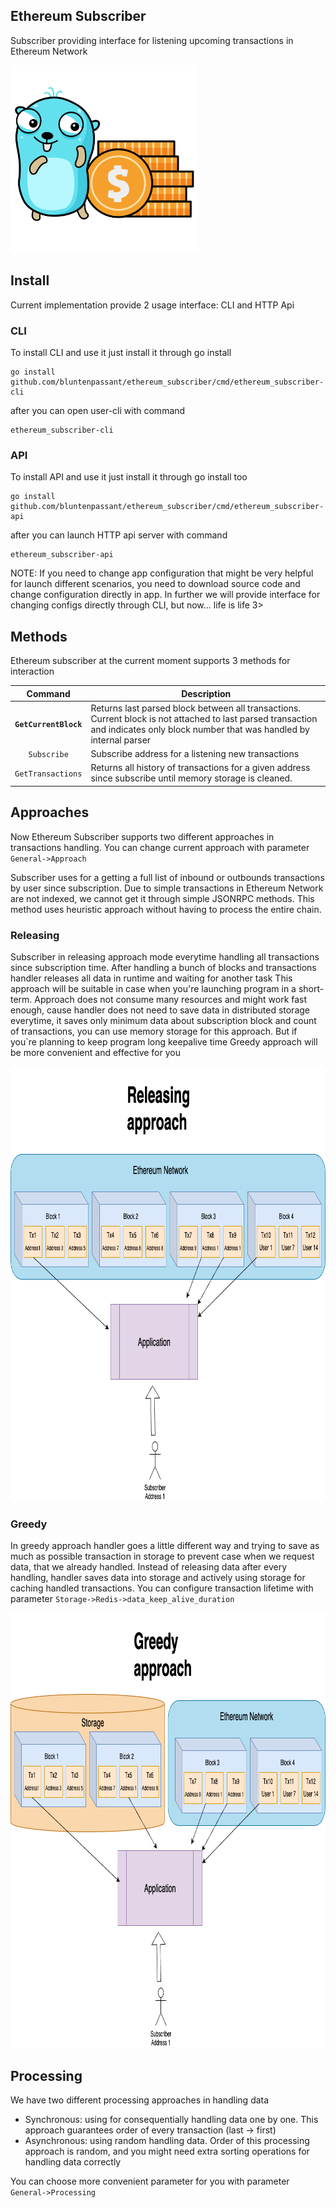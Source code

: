 ## Ethereum Subscriber 

Subscriber providing interface for listening upcoming transactions in 
Ethereum Network

<img alt="gopher-in-glasses" src="doc/8.png" width="300">

## Install

Current implementation provide 2 usage interface: CLI and HTTP Api

### CLI

To install CLI and use it just install it through go install
```shell
go install github.com/bluntenpassant/ethereum_subscriber/cmd/ethereum_subscriber-cli
```
after you can open user-cli with command
```shell
ethereum_subscriber-cli
```

### API 

To install API and use it just install it through go install too
```shell
go install github.com/bluntenpassant/ethereum_subscriber/cmd/ethereum_subscriber-api
```

after you can launch HTTP api server with command
```shell
ethereum_subscriber-api
```

NOTE: If you need to change app configuration that might be
very helpful for launch different scenarios, you need to download source code 
and change configuration directly in app. In further we will provide interface for
changing configs directly through CLI, but now... life is life 3>

## Methods

Ethereum subscriber at the current moment supports 3 methods for interaction

|        Command        | Description                                                                                                                                                                                                                                                                                                                                                                                                                                                                                       |
|:---------------------:|---------------------------------------------------------------------------------------------------------------------------------------------------------------------------------------------------------------------------------------------------------------------------------------------------------------------------------------------------------------------------------------------------------------------------------------------------------------------------------------------------|
| **`GetCurrentBlock`** | Returns last parsed block between all transactions. Current block is not attached to last parsed transaction and indicates only block number that was handled by internal parser                                                                                                                                                                                                                                                                                                                  |
|      `Subscribe`      | Subscribe address for a listening new transactions                                                                                                                                                                                                                                                                                                                                                                                                                                                |
|   `GetTransactions`   | Returns all history of transactions for a given address since subscribe until memory storage is cleaned.                                                                                                                                                                                                                                                                                                                                                                                          |

## Approaches

Now Ethereum Subscriber supports two different approaches in transactions handling.
You can change current approach with parameter `General->Approach`

Subscriber uses for a getting a full list of inbound or outbounds transactions by user since subscription.
Due to simple transactions in Ethereum Network are not indexed, we cannot get it through simple JSONRPC methods.
This method uses heuristic approach without having to process the entire chain.

### Releasing
Subscriber in releasing approach mode everytime handling all transactions since subscription time.
After handling a bunch of blocks and transactions handler releases all data in runtime and waiting for
another task
This approach will be suitable in case when you're launching program in a short-term.
Approach does not consume many resources and might work fast enough, cause handler does not need to 
save data in distributed storage everytime, it saves only minimum data about subscription block and count of
transactions, you can use memory storage for this approach. But if you`re planning to keep program long keepalive time
Greedy approach will be more convenient and effective for you

<img alt="gopher-in-glasses" src="doc/releasing_approach.png" width="851" height="696">

### Greedy
In greedy approach handler goes a little different way and trying 
to save as much as possible transaction in storage to prevent case
when we request data, that we already handled. Instead of releasing data
after every handling, handler saves data into storage and actively using
storage for caching handled transactions. You can configure transaction lifetime
with parameter `Storage->Redis->data_keep_alive_duration`

<img alt="gopher-in-glasses" src="doc/greedy_approach.png" width="881" height="696">

## Processing
We have two different processing approaches in handling data
* Synchronous: using for consequentially handling data one by one. 
This approach guarantees order of every transaction (last -> first)
* Asynchronous: using random handling data. 
Order of this processing approach is random, and you might need extra 
sorting operations for handling data correctly

You can choose more convenient parameter for you with parameter `General->Processing`